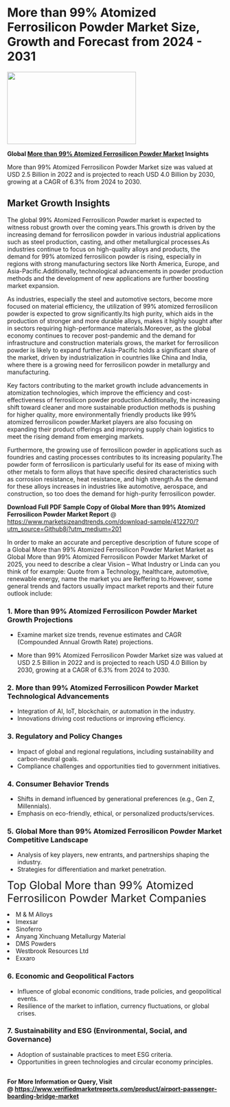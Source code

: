 <H1>More than 99% Atomized Ferrosilicon Powder Market Size, Growth and Forecast from 2024 - 2031</H1><img class="aligncenter size-medium wp-image-584254" src="https://thirdeyenews.in/wp-content/uploads/2024/09/Global-Market-Research-300x168.jpeg" alt="" width="300" height="168" /><p><strong>Global&nbsp;<a href="https://www.marketsizeandtrends.com/download-sample/412270/?utm_source=Github8j?utm_medium=201">More than 99% Atomized Ferrosilicon Powder Market</a> Insights</strong></p><p>More than 99% Atomized Ferrosilicon Powder Market size was valued at USD 2.5 Billion in 2022 and is projected to reach USD 4.0 Billion by 2030, growing at a CAGR of 6.3% from 2024 to 2030.</p><p><h2>Market Growth Insights</h2> <p>The global 99% Atomized Ferrosilicon Powder market is expected to witness robust growth over the coming years.This growth is driven by the increasing demand for ferrosilicon powder in various industrial applications such as steel production, casting, and other metallurgical processes.As industries continue to focus on high-quality alloys and products, the demand for 99% atomized ferrosilicon powder is rising, especially in regions with strong manufacturing sectors like North America, Europe, and Asia-Pacific.Additionally, technological advancements in powder production methods and the development of new applications are further boosting market expansion.</p> <p>As industries, especially the steel and automotive sectors, become more focused on material efficiency, the utilization of 99% atomized ferrosilicon powder is expected to grow significantly.Its high purity, which aids in the production of stronger and more durable alloys, makes it highly sought after in sectors requiring high-performance materials.Moreover, as the global economy continues to recover post-pandemic and the demand for infrastructure and construction materials grows, the market for ferrosilicon powder is likely to expand further.Asia-Pacific holds a significant share of the market, driven by industrialization in countries like China and India, where there is a growing need for ferrosilicon powder in metallurgy and manufacturing.</p> <p>Key factors contributing to the market growth include advancements in atomization technologies, which improve the efficiency and cost-effectiveness of ferrosilicon powder production.Additionally, the increasing shift toward cleaner and more sustainable production methods is pushing for higher quality, more environmentally friendly products like 99% atomized ferrosilicon powder.Market players are also focusing on expanding their product offerings and improving supply chain logistics to meet the rising demand from emerging markets.</p> <p>Furthermore, the growing use of ferrosilicon powder in applications such as foundries and casting processes contributes to its increasing popularity.The powder form of ferrosilicon is particularly useful for its ease of mixing with other metals to form alloys that have specific desired characteristics such as corrosion resistance, heat resistance, and high strength.As the demand for these alloys increases in industries like automotive, aerospace, and construction, so too does the demand for high-purity ferrosilicon powder.</p> <p><span class=""><strong>Download Full PDF Sample Copy of Global More than 99% Atomized Ferrosilicon Powder Market Report</strong> @ <a href="https://www.marketsizeandtrends.com/download-sample/412270/?utm_source=Github8j?utm_medium=201" target="_blank">https://www.marketsizeandtrends.com/download-sample/412270/?utm_source=Github8j?utm_medium=201</a></span></p><p>In order to make an accurate and perceptive description of future scope of a Global&nbsp;More than 99% Atomized Ferrosilicon Powder Market Market as Global&nbsp;More than 99% Atomized Ferrosilicon Powder Market Market of 2025, you need to describe a clear Vision &ndash; What Industry or Linda can you think of for example: Quote from a Technology, healthcare, automotive, renewable energy, name the market you are Reffering to.However, some general trends and factors usually impact market reports and their future outlook include:</p><h3>1.&nbsp;<strong>More than 99% Atomized Ferrosilicon Powder Market Growth Projections</strong></h3><ul><li>Examine market size trends, revenue estimates and CAGR (Compounded Annual Growth Rate) projections.</li><li><p>More than 99% Atomized Ferrosilicon Powder Market size was valued at USD 2.5 Billion in 2022 and is projected to reach USD 4.0 Billion by 2030, growing at a CAGR of 6.3% from 2024 to 2030.</p></li></ul><h3>2.&nbsp;<strong>More than 99% Atomized Ferrosilicon Powder Market Technological Advancements</strong></h3><ul><li>Integration of AI, IoT, blockchain, or automation in the industry.</li><li>Innovations driving cost reductions or improving efficiency.</li></ul><h3>3.&nbsp;<strong>Regulatory and Policy Changes</strong></h3><ul><li>Impact of global and regional regulations, including sustainability and carbon-neutral goals.</li><li>Compliance challenges and opportunities tied to government initiatives.</li></ul><h3>4.&nbsp;<strong>Consumer Behavior Trends</strong></h3><ul><li>Shifts in demand influenced by generational preferences (e.g., Gen Z, Millennials).</li><li>Emphasis on eco-friendly, ethical, or personalized products/services.</li></ul><h3>5.&nbsp;<strong>Global More than 99% Atomized Ferrosilicon Powder Market Competitive Landscape</strong></h3><ul><li>Analysis of key players, new entrants, and partnerships shaping the industry.</li><li>Strategies for differentiation and market penetration.</li></ul><p data-pm-slice="1 1 []"><span style="color: inherit; font-family: inherit; font-size: 25px;">Top Global More than 99% Atomized Ferrosilicon Powder Market Companies</span></p><div class="" data-test-id=""><p><li>M & M Alloys</li><li> Imexsar</li><li> Sinoferro</li><li> Anyang Xinchuang Metallurgy Material</li><li> DMS Powders</li><li> Westbrook Resources Ltd</li><li> Exxaro</li></p></div><h3>6.&nbsp;<strong>Economic and Geopolitical Factors</strong></h3><ul><li>Influence of global economic conditions, trade policies, and geopolitical events.</li><li>Resilience of the market to inflation, currency fluctuations, or global crises.</li></ul><h3>7.&nbsp;<strong>Sustainability and ESG (Environmental, Social, and Governance)</strong></h3><ul><li>Adoption of sustainable practices to meet ESG criteria.</li><li>Opportunities in green technologies and circular economy principles.</li></ul><h2><strong style="font-size: 14px;">For More Information or Query, Visit @&nbsp;</strong><a style="background-color: #ffffff; font-size: 14px;" href="https://www.marketsizeandtrends.com/report/more-than-99-atomized-ferrosilicon-powder-market/" target="_blank">https://www.verifiedmarketreports.com/product/airport-passenger-boarding-bridge-market</a></h2>